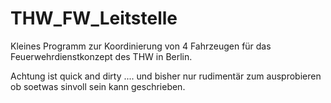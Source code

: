 # THW_FW_Leitstelle

Kleines Programm zur Koordinierung von 4 Fahrzeugen für das Feuerwehrdienstkonzept des THW in Berlin.

Achtung ist quick and dirty .... und bisher nur rudimentär zum ausprobieren ob soetwas sinvoll sein kann geschrieben.

